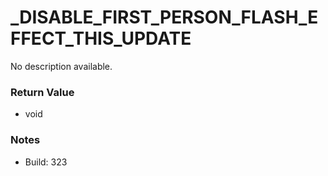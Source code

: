 # _DISABLE_FIRST_PERSON_FLASH_EFFECT_THIS_UPDATE

No description available.

### Return Value
* void

### Notes
* Build: 323

